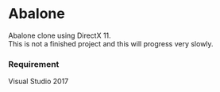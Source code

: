 # Abalone
Abalone clone using DirectX 11.  
This is not a finished project and this will progress very slowly.

### Requirement
Visual Studio 2017
